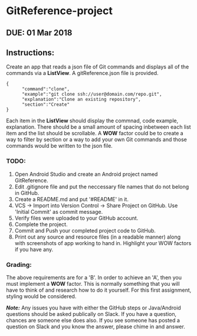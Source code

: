 # GitReference-project

## DUE: 01 Mar 2018

## Instructions:

Create an app that reads a json file of Git commands and displays all of the commands via a **ListView**. A gitReference.json file is provided.
~~~~ 
{
	  "command":"clone",
	  "example":"git clone ssh://user@domain.com/repo.git",
	  "explanation":"Clone an existing repository",
	  "section":"Create"
}
  ~~~~
Each item in the **ListView** should display the commnad, code example, explanation. There should be a small amount of spacing inbetween each list item and the list should be scrollable. A **WOW** factor could be to create a way to filter by section or a way to add your own Git commands and those commands would be written to the json file. 
                

### TODO:
1. Open Android Studio and create an Android project named GitReference.
2. Edit .gitignore file and put the neccessary file names that do not belong in GitHub.
3. Create a README.md and put '\#README' in it.
4. VCS -> Import into Version Control -> Share Project on GitHub. Use 'Initial Commit' as commit message.
5. Verify files were uploaded to your GitHub account.
6. Complete the project.
7. Commit and Push your completed project code to GitHub.
8. Print out any source and resource files (in a readable manner) along with screenshots of app working to hand in. Highlight your WOW factors if you have any.
 
 
 ### Grading:
 
 The above requirements are for a 'B'. In order to achieve an 'A', then you must implement a **WOW** factor. This is normally something that you will have to think of and research how to do it yourself. For this first assignment, styling would be considered. 
 
 ***Note:*** Any issues you have with either the GitHub steps or Java/Android questions should be asked publically on Slack. If you have a question, chances are someone else does also. If you see someone has posted a question on Slack and you know the answer, please chime in and answer.


